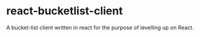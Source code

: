 # react-bucketlist-client
A bucket-list client written in react for the purpose of levelling up on React.
